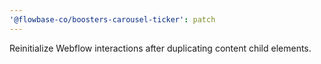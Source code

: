 ```yaml
---
'@flowbase-co/boosters-carousel-ticker': patch
---
```


Reinitialize Webflow interactions after duplicating content child elements.
